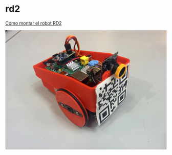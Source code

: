 rd2
===
[Cómo montar el robot RD2](https://github.com/asrob-uc3m/robotDevastation-user-manual/blob/master/es/robots/rd2.md)

![RD2 robot](rd2.jpg)
